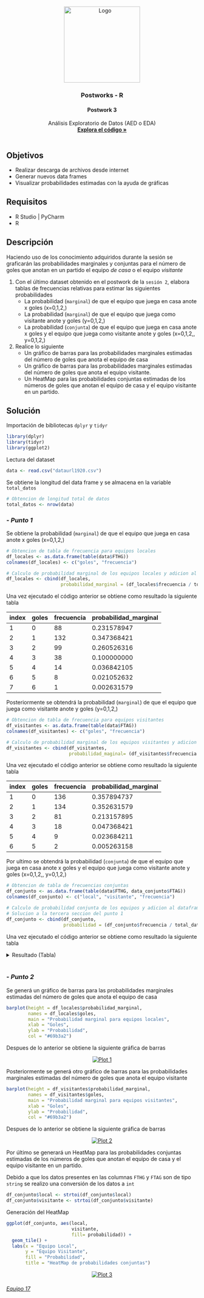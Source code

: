 <!-- PROJECT LOGO -->
<br />
<p align="center">
  <a href="https://github.com/Team-17-Bedu/r-postworks">
    <img src="https://github.com/Team-17-Bedu/r-postworks/blob/main/img/logo.png" alt="Logo" width="200" height="200">
  </a>

  <h3 align="center"><strong>Postworks - R</strong></h3>
  <h4 align="center"><strong>Postwork 3</strong></h4>
  <p align="center">
     Análisis Exploratorio de Datos (AED o EDA)
    <br />
    <a href="https://github.com/Team-17-Bedu/r-postworks/blob/main/src/Sesion-03/Postwork-03.R"><strong>Explora el código »</strong></a>
    <br/>
    <br/>
  </p
</p>

## Objetivos
- Realizar descarga de archivos desde internet
- Generar nuevos data frames
- Visualizar probabilidades estimadas con la ayuda de gráficas

## Requisitos
- R Studio | PyCharm
- R

## Descripción 
Haciendo uso de los conocimiento adquiridos durante la sesión se graficarán las probabilidades marginales y conjuntas para el número de goles que anotan en un partido el equipo _de casa_ o el equipo _visitante_

1. Con el último dataset obtenido en el postwork de la `sesión 2`, elabora tablas de frecuencias relativas para estimar las siguientes probabilidades
	* La probabilidad (`marginal`) de que el equipo que juega en casa anote x goles (x=0,1,2,)
	* La probabilidad (`marginal`) de que el equipo que juega como visitante anote y goles (y=0,1,2,)
	* La probabilidad (`conjunta`) de que el equipo que juega en casa anote x goles y el equipo que juega como visitante anote y goles (x=0,1,2,, y=0,1,2,)
2. Realice lo siguiente
	* Un gráfico de barras para las probabilidades marginales estimadas del número de goles que anota el equipo de casa
	* Un gráfico de barras para las probabilidades marginales estimadas del número de goles que anota el equipo visitante.
	* Un HeatMap para las probabilidades conjuntas estimadas de los números de goles que anotan el equipo de casa y el equipo visitante en un partido.

## Solución 

Importación de bibliotecas `dplyr` y `tidyr`

```r
library(dplyr)
library(tidyr)
library(ggplot2)
```

Lectura del dataset
```r
data <- read.csv("dataurl1920.csv")
```

Se obtiene la longitud del data frame y se almacena en la variable `total_datos`

```r
# Obtencion de longitud total de datos
total_datos <- nrow(data)
```

### - _Punto 1_
Se obtiene la probabilidad (`marginal`) de que el equipo que juega en casa anote x goles (x=0,1,2,)
```r
# Obtencion de tabla de frecuencia para equipos locales
df_locales <- as.data.frame(table(data$FTHG))
colnames(df_locales) <- c("goles", "frecuencia")

# Calculo de probabilidad marginal de los equipos locales y adicion al dataframe
df_locales <- cbind(df_locales,
                    probabilidad_marginal = (df_locales$frecuencia / total_datos))
```
Una vez ejecutado el código anterior se obtiene como resultado la siguiente tabla

|index|goles|frecuencia|probabilidad_marginal|
|-----|-----|----------|---------------------|
|1    |0    |88        |0.231578947          |
|2    |1    |132       |0.347368421          |
|3    |2    |99        |0.260526316          |
|4    |3    |38        |0.100000000          |
|5    |4    |14        |0.036842105          |
|6    |5    |8         |0.021052632          |
|7    |6    |1         |0.002631579          |

Posteriormente se obtendrá la probabilidad (`marginal`) de que el equipo que juega como visitante anote y goles (y=0,1,2,)

```r
# Obtencion de tabla de frecuencia para equipos visitantes
df_visitantes <- as.data.frame(table(data$FTAG))
colnames(df_visitantes) <- c("goles", "frecuencia")

# Calculo de probabilidad marginal de los equipos visitantes y adicion al dataframe
df_visitantes <- cbind(df_visitantes,
                       probabilidad_maginal= (df_visitantes$frecuencia / total_datos))
```

Una vez ejecutado el código anterior se obtiene como resultado la siguiente tabla

|index|goles|frecuencia|probabilidad_marginal|
|-----|-----|----------|---------------------|
|1    |0    |136       |0.357894737          |
|2    |1    |134       |0.352631579          |
|3    |2    |81        |0.213157895          |
|4    |3    |18        |0.047368421          |
|5    |4    |9         |0.023684211          |
|6    |5    |2         |0.005263158          |

Por ultimo se obtendrá la probabilidad (`conjunta`) de que el equipo que juega en casa anote x goles y el equipo que juega como visitante anote y goles (x=0,1,2,, y=0,1,2,)

```r
# Obtencion de tabla de frecuencias conjuntas
df_conjunto <- as.data.frame(table(data$FTHG, data_conjunto$FTAG))
colnames(df_conjunto) <- c("local", "visitante", "frecuencia")

# Calculo de probabilidad conjunta de los equipos y adicion al dataframe
# Solucion a la tercera seccion del punto 1
df_conjunto <- cbind(df_conjunto,
                     probabilidad = (df_conjunto$frecuencia / total_datos))

```

Una vez ejecutado el código anterior se obtiene como resultado la siguiente tabla
<details><summary>Resultado (Tabla)</summary>
<p>
	
|index|local|visitante|frecuencia|probabilidad|
|-----|-----|---------|----------|------------|
|1    |0    |0        |33        |0.086842105 |
|2    |1    |0        |43        |0.113157895 |
|3    |2    |0        |39        |0.102631579 |
|4    |3    |0        |14        |0.036842105 |
|5    |4    |0        |4         |0.010526316 |
|6    |5    |0        |2         |0.005263158 |
|7    |6    |0        |1         |0.002631579 |
|8    |0    |1        |28        |0.073684211 |
|9    |1    |1        |49        |0.128947368 |
|10   |2    |1        |35        |0.092105263 |
|11   |3    |1        |14        |0.036842105 |
|12   |4    |1        |5         |0.013157895 |
|13   |5    |1        |3         |0.007894737 |
|14   |6    |1        |0         |0.000000000 |
|15   |0    |2        |15        |0.039473684 |
|16   |1    |2        |32        |0.084210526 |
|17   |2    |2        |20        |0.052631579 |
|18   |3    |2        |7         |0.018421053 |
|19   |4    |2        |4         |0.010526316 |
|20   |5    |2        |3         |0.007894737 |
|21   |6    |2        |0         |0.000000000 |
|22   |0    |3        |8         |0.021052632 |
|23   |1    |3        |5         |0.013157895 |
|24   |2    |3        |3         |0.007894737 |
|25   |3    |3        |2         |0.005263158 |
|26   |4    |3        |0         |0.000000000 |
|27   |5    |3        |0         |0.000000000 |
|28   |6    |3        |0         |0.000000000 |
|29   |0    |4        |2         |0.005263158 |
|30   |1    |4        |3         |0.007894737 |
|31   |2    |4        |2         |0.005263158 |
|32   |3    |4        |1         |0.002631579 |
|33   |4    |4        |1         |0.002631579 |
|34   |5    |4        |0         |0.000000000 |
|35   |6    |4        |0         |0.000000000 |
|36   |0    |5        |2         |0.005263158 |
|37   |1    |5        |0         |0.000000000 |
|38   |2    |5        |0         |0.000000000 |
|39   |3    |5        |0         |0.000000000 |
|40   |4    |5        |0         |0.000000000 |
|41   |5    |5        |0         |0.000000000 |
|42   |6    |5        |0         |0.000000000 |


</p>
</details>
<br/>

### - _Punto 2_

Se generá un gráfico de barras para las probabilidades marginales estimadas del número de goles que anota el equipo de casa

```r
barplot(height = df_locales$probabilidad_marginal,
        names = df_locales$goles,
        main = "Probabilidad marginal para equipos locales",
        xlab = "Goles",
        ylab = "Probabilidad",
        col = "#69b3a2")
```

Despues de lo anterior se obtiene la siguiente gráfica de barras

<p align="center">
  <a href="https://github.com/Team-17-Bedu/r-postworks">
    <img src="https://github.com/Team-17-Bedu/r-postworks/blob/main/img/Sesion-03-plt-1.png" alt="Plot 1">
  </a>
</p>

Posteriormente se generá otro gráfico de barras para las probabilidades marginales estimadas del número de goles que anota el equipo visitante

```r
barplot(height = df_visitantes$probabilidad_marginal,
        names = df_visitantes$goles,
        main = "Probabilidad marginal para equipos visitantes",
        xlab = "Goles",
        ylab = "Probabilidad",
        col = "#69b3a2")
```

Despues de lo anterior se obtiene la siguiente gráfica de barras

<p align="center">
  <a href="https://github.com/Team-17-Bedu/r-postworks">
    <img src="https://github.com/Team-17-Bedu/r-postworks/blob/main/img/Sesion-03-plt-2.png" alt="Plot 2">
  </a>
</p>

Por último se generará un HeatMap para las probabilidades conjuntas estimadas de los números de goles que anotan el equipo de casa y el equipo visitante en un partido.

Debido a que los datos presentes en las columnas `FTHG` y `FTAG` son de tipo `string` se realizo una conversión de los datos a `int`

```r
df_conjunto$local <- strtoi(df_conjunto$local)
df_conjunto$visitante <- strtoi(df_conjunto$visitante)
```

Generación del HeatMap

```r
ggplot(df_conjunto, aes(local,
                        visitante,
                        fill= probabilidad)) +
  geom_tile() +
  labs(x = "Equipo Local",
       y = "Equipo Visitante",
       fill = "Probabilidad",
       title = "HeatMap de probabilidades conjuntas")
```

<p align="center">
  <a href="https://github.com/Team-17-Bedu/r-postworks">
    <img src="https://github.com/Team-17-Bedu/r-postworks/blob/main/img/Sesion-03-plt-3.png" alt="Plot 3">
  </a>
</p>


###### [Equipo 17](https://github.com/Team-17-Bedu)